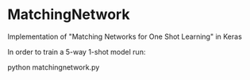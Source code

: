 # MatchingNetwork
Implementation of "Matching Networks for One Shot Learning" in Keras

In order to train a 5-way 1-shot model run:

python matchingnetwork.py
